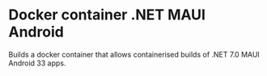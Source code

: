 # Docker container .NET MAUI Android

Builds a docker container that allows containerised builds of .NET 7.0 MAUI Android 33 apps.
